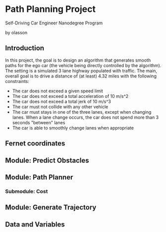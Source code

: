 # Path Planning Project
Self-Driving Car Engineer Nanodegree Program

by olasson

## Introduction

In this project, the goal is to design an algorithm that generates smooth paths for the ego car (the vehicle being directly controlled by the algorithm). The setting is a simulated 3 lane highway populated with traffic. The main, overall goal is to drive a distance of (at least) 4.32 miles with the following constraints:

* The car does not exceed a given speed limit
* The car does not exceed a total acceleration of 10 m/s^2 
* The car does not exceed a total jerk of 10 m/s^3
* The car must not collide with any other vehicle 
* The car must stays in one of the three lanes, except when changing lanes. When a lane change occurs, the car does not spend more than 3 seconds "between" lanes
* The car is able to smoothly change lanes when appropriate


## Fernet coordinates

## Module: Predict Obstacles

## Module: Path Planner 

### Submodule: Cost

## Module: Generate Trajectory

## Data and Variables
